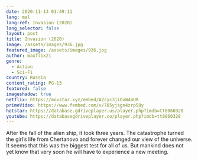 ```yaml
---
date: 2020-11-13 01:49:11
lang: mal
lang-ref: Invasion (2020)
lang_selector: false
layout: post
title: Invasion (2020)
image: /assets/images/936.jpg
featured_image: /assets/images/936.jpg
author: maxflix21
genre:
  - Action
  - Sci-Fi
country: Russia
content_rating: PG-13
featured: false
imageshadow: true
netflix: https://movstar.xyz/embed/A2cyc3jiOvW4mUR
primeVideo: https://www.fembed.com/v/765yjsgn4zrp58y
hotstar: https://database.gdriveplayer.us/player.php?imdb=tt8060328
youtube: https://databasegdriveplayer.co/player.php?imdb=tt8060328
---
```

After the fall of the alien ship, it took three years. The catastrophe turned the girl’s life from Chertanovo and forever changed our view of the universe. It seems that this was the biggest test for all of us. But mankind does not yet know that very soon he will have to experience a new meeting.